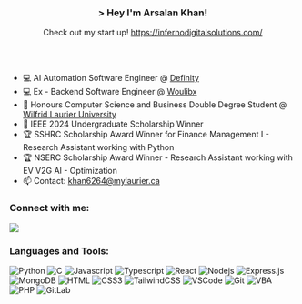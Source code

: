 <!DOCTYPE html>
<html lang="en">
<head>
  <meta charset="UTF-8">
  <meta name="viewport" content="width=device-width, initial-scale=1.0">
</head>
<body>

  <!-- Header Section -->   
  <h3 align="center"> > Hey I'm Arsalan Khan!</h3>
  <p align="center"> Check out my start up! <a href="https://infernodigitalsolutions.com/">https://infernodigitalsolutions.com/</a></p>
  <br><br>
  
  <ul>
    <li>💻 AI Automation Software Engineer @ <a href="https://www.definityfinancial.com/English/overview/default.aspx">Definity</a></li>
    <li>💻 Ex - Backend Software Engineer @ <a href="https://woulibx.com/">Woulibx</a></li>
    <li>🏫 Honours Computer Science and Business Double Degree Student @ <a href="https://www.wlu.ca/">Wilfrid Laurier University</a></li>
    <li>🏫 IEEE 2024 Undergraduate Scholarship Winner</a></li>
    <li>🏆 SSHRC Scholarship Award Winner for Finance Management I - Research Assistant working with Python</li>
    <li>🏆 NSERC Scholarship Award Winner - Research Assistant working with EV V2G AI - Optimization</li>
    <li>📫 Contact: <a href="mailto:khan6264@mylaurier.ca">khan6264@mylaurier.ca</a></li>
  </ul>
  
  <h3 align="left">Connect with me:</h3>

  <a href="https://www.linkedin.com/in/arsalan-khan-848020172/">
    <img src="https://img.shields.io/badge/linkedin-%230077B5.svg?style=for-the-badge&logo=linkedin&logoColor=white"/>
  </a>

 <!-- Languages and Tools Section -->   
  <h3 align="left">Languages and Tools:</h3>
  
  ![Python](https://img.shields.io/badge/python-3670A0?style=for-the-badge&logo=python&logoColor=ffdd54)
  ![C](https://img.shields.io/badge/c-%2300599C.svg?style=for-the-badge&logo=c&logoColor=white)
  ![Javascript](https://img.shields.io/badge/Javascript-F0DB4F?style=for-the-badge&labelColor=black&logo=javascript&logoColor=F0DB4F)
  ![Typescript](https://img.shields.io/badge/Typescript-007acc?style=for-the-badge&labelColor=black&logo=typescript&logoColor=007acc)
  ![React](https://img.shields.io/badge/-React-61DBFB?style=for-the-badge&labelColor=black&logo=react&logoColor=61DBFB)
  ![Nodejs](https://img.shields.io/badge/Nodejs-3C873A?style=for-the-badge&labelColor=black&logo=node.js&logoColor=3C873A)
  ![Express.js](https://img.shields.io/badge/Express.js-000000?style=for-the-badge&logo=express&logoColor=white)
  ![MongoDB](https://img.shields.io/badge/MongoDB-4EA94B?style=for-the-badge&logo=mongodb&logoColor=white)
  ![HTML](https://img.shields.io/badge/HTML5-E34F26?style=for-the-badge&logo=html5&logoColor=white)
  ![CSS3](https://img.shields.io/badge/CSS3-1572B6?style=for-the-badge&logo=css3&logoColor=white)
  ![TailwindCSS](https://img.shields.io/badge/tailwindcss-%2338B2AC.svg?style=for-the-badge&logo=tailwind-css&logoColor=white)
  ![VSCode](https://img.shields.io/badge/Visual_Studio-0078d7?style=for-the-badge&logo=visual%20studio&logoColor=white)
  ![Git](https://img.shields.io/badge/Git-F05032?style=for-the-badge&logo=git&logoColor=white)
  ![VBA](https://img.shields.io/badge/VBA-217346?style=for-the-badge&logo=VBA&logoColor=white)
  ![PHP](https://img.shields.io/badge/PHP-777BB4?style=for-the-badge&logo=PHP&logoColor=white)
  ![GitLab](https://img.shields.io/badge/GitLab-FCA121?style=for-the-badge&logo=GitLab&logoColor=white)


</body>
</html>
